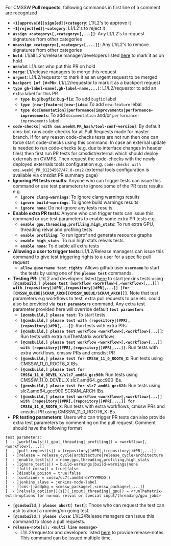 For CMSSW **Pull requests**, following commands in first line of a comment are recognized
- **```+1|approve[d]|sign[ed]|+category```**: L1/L2's to approve it
- **```-1|reject[ed]|-category```**: L1/L2's to reject it
- **```assign <category>[,<category>[,...]]```**: Any L1/L2's to request signatures from other categories
- **```unassign <category>[,<category>[,...]]```**: Any L1/L2's to remove signatures from other categories
- **```hold```**: L1/all L2's/release manager/developers listed <a href="https://github.com/cms-sw/cms-bot/blob/master/categories.py#L11">here</a> to mark it as on hold
- **```unhold```**: L1/user who put this PR on hold
- **```merge```**: L1/release managers to merge this request
- **```urgent```**: L1/L2/requestor to mark it as an urgent request to be merged
- **```backport [of ]#<PR>```**: L1/L2/requestor to mark it as a backport request
- **```type gh-label-name(,gh-label-name,...)```**: L1/L2/requestor to add an extra label for this PR
  - **```type bug|bugfix|bug-fix```**: To add `bugfix` label
  - **```type [new-]feature|[new-]idea```**: To add `new-feature` lebal
  - **```type doc[umentation]|performance|improvements|performance-improvements```**: To add `documentation` and/or `performance-improvements` label
- **```code-checks[ with cms.weekN.PR_hash/tool-conf-version]```**: By default cms-bot runs code-checks for all Pull Requests made for master branch. If for any reason code-checks tests are not run then one can force start code-checks using this command. In case an external update is needed to run code-checks (e.g. due to interface changes in header files) then first run PR tests for cmsdist/external which should deploy externals on CVMFS. Then request the code-checks with the newly deployed externals tools configuration e.g. `code-checks with cms.week0_PR_01234567/47.0-cms2` (external tools configuration is available via cmsdist PR summary page)
- **Ignoring PR tests results**: Anyone who can trigger tests can issue this command or use test parameters to ignore some of the PR tests results e.g.
  - **```ignore clang-warnings```**: To ignore clang warnings results
  - **```ignore build-warnings```**: To ignore build warnings results
  - **```ignore none```**: Do not ignore any tests results.
- **Enable extra PR tests**: Anyone who can trigger tests can issue this command or use test parameters to enable some extra PR tests e.g.
  - **```enable gpu,threading,profiling,high_stats```**: To run extra GPU, threading relval and profiling tests
  - **```enable profiling```**: To run Igprof and generate resource graphs
  - **```enable high_stats```**: To run high stats relvals tests
  - **```enable none```**: To disable all extra tests
- **Allowing a user to trigger tests**: L1/L2/Release managers can issue this command to give test triggering rights to a user for a specific pull request
  - **```allow @username test rights```**: Allows github user **`username`** to start the tests by using one of the **`please test`** commands.
- **Testing PR**: L1/L2 and developers listed <a href="https://github.com/cms-sw/cms-bot/blob/master/categories.py#L14">here</a> to start jenkins tests using **```[@cmsbuild,] please test [workflow <workflow>[,<workflow>[...]]] with (repository|)#PR[,(repository|)#PR[,...]] [for [CMSSW_QUEUE|SCRAM_ARCH][CMSSW_QUEUE/SCRAM_ARCH]]]```**. Note that test parameters e.g workflows to test, extra pull requests to use etc. could also be provided via **`test parameters`** command. Any extra test parameter provided here will override default **`test parameters`**
  - **```[@cmsbuild,] please test```**: To start tests
  - **```[@cmsbuild,] please test with (repository|)#PR[,(repository|)#PR[,...]]```**: Run tests with extra PRs
  - **```[@cmsbuild,] please test workflow <workflow>[,<workflow>[...]]```**: Run tests with extra runTheMatrix workflows
  - **```[@cmsbuild,] please test workflow <workflow>[,<workflow>[...]] with (repository|)#PR[,(repository|)#PR[,...]]```**: Run tests with extra workflows, cmssw PRs and cmsdist PR
  - **```[@cmsbuild,] please test for CMSSW_11_0_ROOT6_X```**: Run tests using CMSSW_11_0_ROOT6_X IBs.
  - **```[@cmsbuild,] please test for CMSSW_11_0_DEVEL_X/slc7_amd64_gcc900```**: Run tests using CMSSW_11_0_DEVEL_X slc7_amd64_gcc900 IBs.
  - **```[@cmsbuild,] please test for slc7_amd64_gcc820```**: Run tests using slc7_amd64_gcc900 SCRAM_ARCH IBs.
  - **```[@cmsbuild,] please test workflow <workflow>[,<workflow>[...]] with (repository|)#PR[,(repository|)#PR[,...]] for CMSSW_11_0_ROOT6_X```**: Run tests with extra workflows, cmssw PRs and cmsdist PR using CMSSW_11_0_ROOT6_X IBs.
- **PR testing parameters**: Users who can trigger PR tests can also provide extra test parameters by commenting on the pull request. Comment should have the following format
```
test parameters:
[  - ]workflow(s|)(_gpu|_threading|_profiling|) = <workflow>[,<workflow>[,...]]
[  - ]pull_request(s|) = (repository|)#PR[,(repository|)#PR[,...]]
[  - ]release = release_cycle|architecture|release_cycle/architecture
[  - ]enable_test(s|) = none,gpu,threading,profiling,high_stats
[  - ]ignore_test(s|) = build-warnings|build-warnings|none
[  - ]full(_cmssw|) = true|false
[  - ]disable_poison = true|false
[  - ]container = cmssw/cc7(:amd64-dYYYYMMDD|)
[  - ]jenkins_slave = jenkins-node-label
[  - ](cms-|)addpkg = <cmssw_package>[,<cmssw_package>[,...]]
[  - ]relvals_opt(ion|)(s|)(_input|_threading|_gpu|) = <runTheMatrix-extra-options for normal relval or special input/threading/gpu jobs>
```
- **```[@cmsbuild,] please abort[ test]```**: Those who can request the test can ask to abort a running/on going test.
- **```[@cmsbuild,] please close```**: L1/L2/Release managers can issue this command to close a pull requests.
- **```release-note[s]: <multi line message>```**
  - L1/L2/requestor and developers listed <a href="https://github.com/cms-sw/cms-bot/blob/master/categories.py#L12">here</a> to provide release-notes. This command can be issued multiple time.
